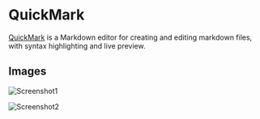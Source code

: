 
# QuickMark

[QuickMark](https://quickmark.vercel.app/) is a Markdown editor for creating and editing markdown files, with syntax highlighting and live preview.


## Images

![Screenshot1](https://quickmark1.vercel.app/screenshots/1.png)

![Screenshot2](https://quickmark1.vercel.app/screenshots/2.png)